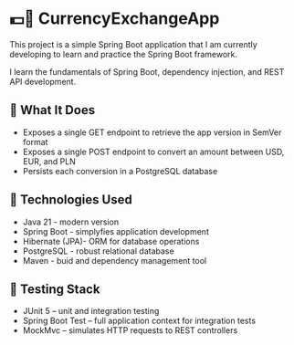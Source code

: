 # 💵🌱 CurrencyExchangeApp

This project is a simple Spring Boot application that I am currently developing to learn and practice the Spring Boot framework. 

I learn the fundamentals of Spring Boot, dependency injection, and REST API development.

## 📖 What It Does

- Exposes a single GET endpoint to retrieve the app version in SemVer format 
- Exposes a single POST endpoint to convert an amount between USD, EUR, and PLN 
- Persists each conversion in a PostgreSQL database

## 🚀 Technologies Used

- Java 21 - modern version
- Spring Boot - simplyfies application development
- Hibernate (JPA)- ORM for database operations
- PostgreSQL  - robust relational database
- Maven - buid and dependency management tool

## 🧪 Testing Stack
- JUnit 5 – unit and integration testing
- Spring Boot Test – full application context for integration tests
- MockMvc – simulates HTTP requests to REST controllers